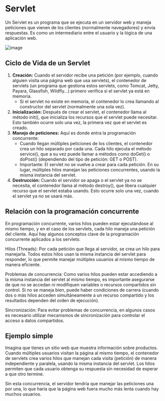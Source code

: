 # Servlet

Un Servlet es un programa que se ejecuta en un servidor web y maneja peticiones que vienen de los clientes (normalmente navegadores) y envía respuestas. Es como un intermediario entre el usuario y la lógica de una aplicación web.

![image](https://github.com/user-attachments/assets/761c327d-0748-4fb5-893f-3a3a2035f165)


## Ciclo de Vida de un Servlet
1. **Creación:** Cuando el servidor recibe una petición (por ejemplo, cuando alguien visita una página web que usa servlets), el contenedor de servlets (un programa que gestiona estos servlets, como Tomcat, Jetty, Payara, Glassfish, Wildfly...) primero verifica si el servlet ya está en memoria.
   - Si el servlet no existe en memoria, el contenedor lo crea llamando al constructor del servlet (normalmente una sola vez).
3. **Inicialización:** Después de crear el servlet, el contenedor llama al método init(), que inicializa los recursos que el servlet puede necesitar. Esto también ocurre solo una vez, la primera vez que el servlet es creado.
4. **Manejo de peticiones:** Aquí es donde entra la programación concurrente:
    - Cuando llegan múltiples peticiones de los clientes, el contenedor crea un hilo separado por cada una. Cada hilo ejecuta el método service(), que a su vez puede llamar a métodos como doGet() o doPost() (dependiendo del tipo de petición: GET o POST).
    - Importante: El servlet no se vuelve a crear para cada petición. En su lugar, múltiples hilos manejan las peticiones concurrentes, usando la misma instancia del servlet.
5. **Destrucción:** Cuando el servidor se apaga o el servlet ya no se necesita, el contenedor llama al método destroy(), que libera cualquier recurso que el servlet estaba usando. Esto ocurre solo una vez, cuando el servlet ya no se usará más.

## Relación con la programación concurrente

En programación concurrente, varios hilos pueden estar ejecutándose al mismo tiempo, y en el caso de los servlets, cada hilo maneja una petición del cliente. Aquí hay algunos conceptos clave de la programación concurrente aplicados a los servlets:

Hilos (Threads): Por cada petición que llega al servidor, se crea un hilo para manejarla. Todos estos hilos usan la misma instancia del servlet para responder, lo que permite manejar múltiples usuarios al mismo tiempo de manera eficiente.

Problemas de concurrencia: Como varios hilos pueden estar accediendo a la misma instancia del servlet al mismo tiempo, es importante asegurarse de que no se accedan ni modifiquen variables o recursos compartidos sin control. Si no se maneja bien, puede haber condiciones de carrera (cuando dos o más hilos acceden simultáneamente a un recurso compartido y los resultados dependen del orden de ejecución).

Sincronización: Para evitar problemas de concurrencia, en algunos casos es necesario utilizar mecanismos de sincronización para controlar el acceso a datos compartidos.

## Ejemplo simple


Imagina que tienes un sitio web que muestra información sobre productos. Cuando múltiples usuarios visitan la página al mismo tiempo, el contenedor de servlets crea varios hilos que manejan cada visita (petición) de manera independiente y paralela, usando la misma instancia del servlet. Los hilos permiten que cada usuario obtenga su respuesta sin necesidad de esperar a que otro termine.

Sin esta concurrencia, el servidor tendría que manejar las peticiones una por una, lo que haría que la página web fuera mucho más lenta cuando hay muchos usuarios.

